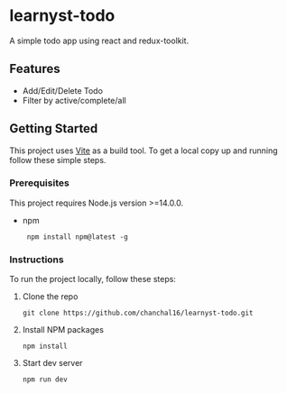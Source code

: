 # learnyst-todo
A simple todo app using react and redux-toolkit.


## Features
- Add/Edit/Delete Todo
- Filter by active/complete/all

<!-- GETTING STARTED -->
## Getting Started

This project uses [Vite](https://vitejs.dev/) as a build tool.
To get a local copy up and running follow these simple steps.
### Prerequisites
This project requires Node.js version >=14.0.0.
* npm
  ```
   npm install npm@latest -g
  ```

### Instructions
To run the project locally, follow these steps:

1. Clone the repo
   ```
   git clone https://github.com/chanchal16/learnyst-todo.git
   ```
   
2. Install NPM packages
   ```
   npm install
   ```
   
 3. Start dev server
    ```
    npm run dev
    ```
